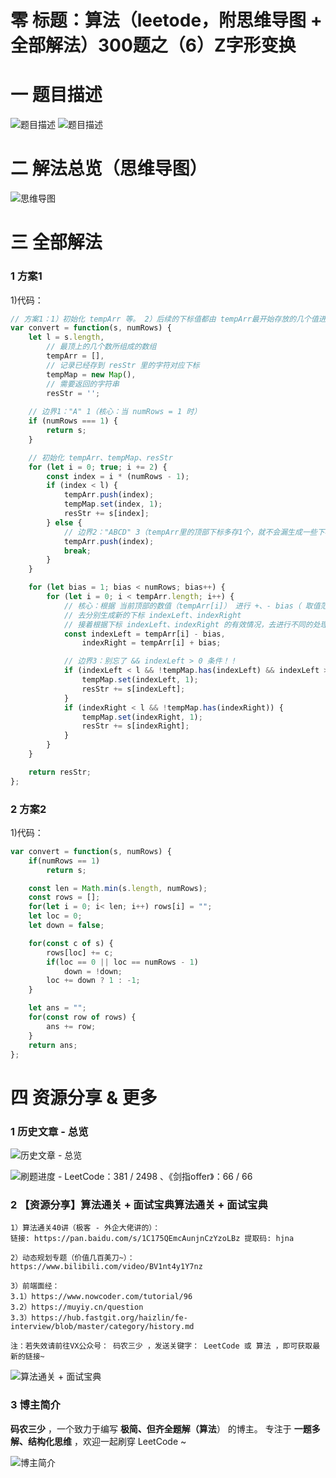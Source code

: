# 零 标题：算法（leetode，附思维导图 + 全部解法）300题之（6）Z字形变换

# 一 题目描述
![题目描述](https://cdn.jsdelivr.net/gh/CYBYOB/img/2021-8-1/1627807715665-image.png)
![题目描述](https://cdn.jsdelivr.net/gh/CYBYOB/img/2021-8-1/1627807743493-image.png)

# 二 解法总览（思维导图）
![思维导图](https://cdn.jsdelivr.net/gh/CYBYOB/img/2021-8-7/1628322362575-%E7%AE%97%E6%B3%95%EF%BC%88leetode%EF%BC%8C%E9%99%84%E6%80%9D%E7%BB%B4%E5%AF%BC%E5%9B%BE%20+%20%E5%85%A8%E9%83%A8%E8%A7%A3%E6%B3%95%EF%BC%89300%E9%A2%98%E4%B9%8B%EF%BC%886%EF%BC%89Z%E5%AD%97%E5%BD%A2%E5%8F%98%E6%8D%A2.png)

# 三 全部解法
### 1 方案1
1)代码：
```js
// 方案1：1）初始化 tempArr 等。 2）后续的下标值都由 tempArr最开始存放的几个值进行生成的
var convert = function(s, numRows) {
    let l = s.length,
        // 最顶上的几个数所组成的数组
        tempArr = [],
        // 记录已经存到 resStr 里的字符对应下标
        tempMap = new Map(),
        // 需要返回的字符串
        resStr = '';
    
    // 边界1："A" 1（核心：当 numRows = 1 时）
    if (numRows === 1) {
        return s;
    }

    // 初始化 tempArr、tempMap、resStr
    for (let i = 0; true; i += 2) {
        const index = i * (numRows - 1);
        if (index < l) {
            tempArr.push(index);
            tempMap.set(index, 1);
            resStr += s[index];
        } else {
            // 边界2："ABCD" 3（tempArr里的顶部下标多存1个，就不会漏生成一些下标了）
            tempArr.push(index);
            break;
        }
    }

    for (let bias = 1; bias < numRows; bias++) {
        for (let i = 0; i < tempArr.length; i++) {
            // 核心：根据 当前顶部的数值（tempArr[i]） 进行 +、- bias（ 取值范围：[1, numRows - 1] ）
            // 去分别生成新的下标 indexLeft、indexRight
            // 接着根据下标 indexLeft、indexRight 的有效情况，去进行不同的处理。
            const indexLeft = tempArr[i] - bias,
                indexRight = tempArr[i] + bias;

            // 边界3：别忘了 && indexLeft > 0 条件！！
            if (indexLeft < l && !tempMap.has(indexLeft) && indexLeft > 0) {
                tempMap.set(indexLeft, 1);
                resStr += s[indexLeft];
            }
            if (indexRight < l && !tempMap.has(indexRight)) {
                tempMap.set(indexRight, 1);
                resStr += s[indexRight];
            }
        }
    }

    return resStr;
};
```

### 2 方案2
1)代码：
```js
var convert = function(s, numRows) {
    if(numRows == 1)
        return s;

    const len = Math.min(s.length, numRows);
    const rows = [];
    for(let i = 0; i< len; i++) rows[i] = "";
    let loc = 0;
    let down = false;

    for(const c of s) {
        rows[loc] += c;
        if(loc == 0 || loc == numRows - 1)
            down = !down;
        loc += down ? 1 : -1;
    }

    let ans = "";
    for(const row of rows) {
        ans += row;
    }
    return ans;
};
```

# 四 资源分享 & 更多
### 1 历史文章 - 总览
![历史文章 - 总览](https://files.mdnice.com/user/6999/7b92db4c-d5d3-4558-8003-284d3e24b86b.png)

![刷题进度 - LeetCode：381 / 2498 、《剑指offer》：66 / 66 ](https://files.mdnice.com/user/6999/aa583ce2-ca99-44eb-ab95-81c1d3a37eed.png)

### 2 【资源分享】算法通关 + 面试宝典算法通关 + 面试宝典
```
1）算法通关40讲（极客 - 外企大佬讲的）：
链接: https://pan.baidu.com/s/1C175QEmcAunjnCzYzoLBz 提取码: hjna

2）动态规划专题（价值几百美刀~）：https://www.bilibili.com/video/BV1nt4y1Y7nz

3）前端面经：
3.1）https://www.nowcoder.com/tutorial/96
3.2）https://muyiy.cn/question
3.3）https://hub.fastgit.org/haizlin/fe-interview/blob/master/category/history.md

注：若失效请前往VX公众号： 码农三少 ，发送关键字： LeetCode 或 算法 ，即可获取最新的链接~
```

![算法通关 + 面试宝典](https://files.mdnice.com/user/6999/624dbb9c-9ead-4e64-a840-0c52c40c1856.jpg)

### 3 博主简介
**码农三少** ，一个致力于编写 **极简、但齐全题解（算法**） 的博主。
专注于 **一题多解、结构化思维** ，欢迎一起刷穿 LeetCode ~

![博主简介](https://files.mdnice.com/user/6999/0b3d3906-d883-43be-b243-5e08ea066aac.png)